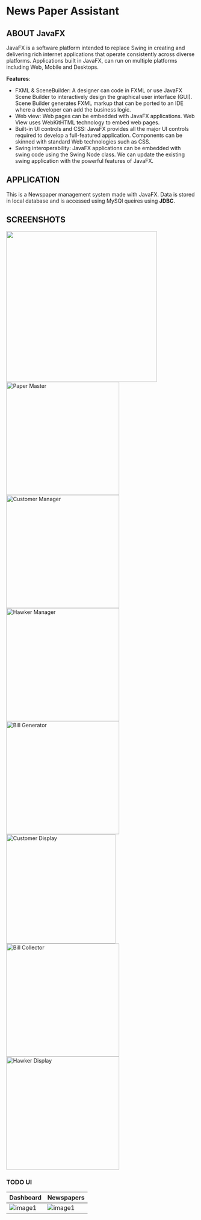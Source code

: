 # News Paper Assistant

## ABOUT JavaFX

JavaFX is a software platform intended to replace Swing in creating and delivering rich internet applications that operate consistently across diverse platforms. Applications built in JavaFX, can run on multiple platforms including Web, Mobile and Desktops.

**Features**:
- FXML & SceneBuilder: A designer can code in FXML or use JavaFX Scene Builder to interactively design the graphical user interface (GUI). Scene Builder generates FXML markup that can be ported to an IDE where a developer can add the business logic.
- Web view: Web pages can be embedded with JavaFX applications. Web View uses WebKitHTML technology to embed web pages.
- Built-in UI controls and CSS: JavaFX provides all the major UI controls required to develop a full-featured application. Components can be skinned with standard Web technologies such as CSS.
- Swing interoperability: JavaFX applications can be embedded with swing code using the Swing Node class. We can update the existing swing application with the powerful features of JavaFX.

## APPLICATION

This is a Newspaper management system made with JavaFX. 
Data is stored in local database and is accessed using MySQl queires using **JDBC**.

## SCREENSHOTS
<div>
 <img src="https://user-images.githubusercontent.com/56411093/167541835-f466a80b-03f0-48a8-a2a7-2ab16b80b7dc.png" height=400>
 <br/>
 <img src="https://user-images.githubusercontent.com/56411093/167542446-15fdb55f-e01b-48b8-bdc2-ff889828dad5.png" height=300 alt="Paper Master">
 <img src="https://user-images.githubusercontent.com/56411093/167542844-81a5fcbb-f960-4a4f-b516-9bd28651b266.png" height=300 alt="Customer Manager">
 <img src="https://user-images.githubusercontent.com/56411093/167542335-891bb311-8e58-4409-8990-1037e93988b9.png" height=300 alt="Hawker Manager"> 
 <img src="https://user-images.githubusercontent.com/56411093/167543020-e9d10ee4-da64-4e10-bcba-48ccf01c1c33.png" height=300 alt="Bill Generator">
 <img src="https://user-images.githubusercontent.com/56411093/167542622-a0e8c6f7-85c8-45f3-94ae-05d34db37ead.png" height=290 alt="Customer Display">
 <img src="https://user-images.githubusercontent.com/56411093/167543144-70ed478f-f2ce-4780-b162-2a1096f2e675.png" height=300 alt="Bill Collector">
 <img src="https://user-images.githubusercontent.com/56411093/167542522-5865c679-1098-4519-b948-dea834e5edcb.png" height=300 alt="Hawker Display">
 </div>
 
 
 ### TODO UI 
 Dashboard  | Newspapers 
 ------------- | ------------- 
 ![image1](https://user-images.githubusercontent.com/56411093/136083902-fd9f151c-9dbc-4f69-8f7e-1b6044172fd9.png)  | ![image1](https://user-images.githubusercontent.com/56411093/136083876-e2f8f9f8-27ee-42da-83e3-5ef715bf1f8c.png)




